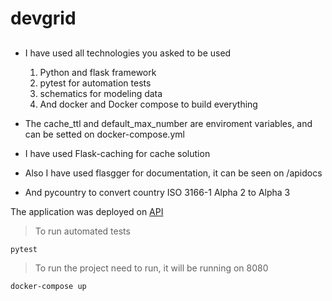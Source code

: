 # devgrid

## 

* I have used all technologies you asked to be used
  1. Python and flask framework
  2. pytest for automation tests
  3. schematics for modeling data 
  4. And docker and Docker compose to build everything

* The cache_ttl and default_max_number are enviroment variables, and can be setted on docker-compose.yml

* I have used Flask-caching for cache solution
* Also I have used flasgger for documentation, it can be seen on /apidocs
* And pycountry to convert country ISO 3166-1 Alpha 2 to Alpha 3

The application was deployed on [API](http://159.223.180.98:8080/apidocs/)
> To run automated tests
````shell
pytest
````
> To run the project need to run, it will be running on 8080
````shell
docker-compose up
````
